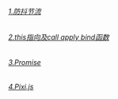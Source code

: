 <h6><a href="https://github.com/linzhi-linzhi/Blob/issues/1#issue-1572067709">1.防抖节流</a></h6>

<h6><a href="https://github.com/linzhi-linzhi/Blob/issues/1#issue-1572067709">2.this指向及call apply bind函数</a></h6>

<h6><a href="https://github.com/linzhi-linzhi/Blob/issues/2#issue-1572141566">3.Promise</a></h6>

<h6><a href="https://github.com/linzhi-linzhi/Blob/issues/7#issue-1582342015">4.Pixi.js</a></h6>

